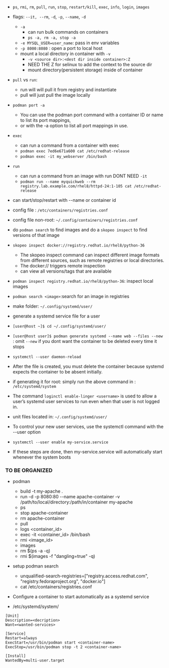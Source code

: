 
* `ps`, `rmi`, `rm`, `pull`, `run`, `stop`, `restart/kill`, `exec`, `info`, `login`, `images`
* flags: `--it, --rm`, `-d`, `-p`, `--name`, `-d`
    * `-a`
        * can run bulk commands on containers
        * `ps -a, rm -a, stop -a`
    * `-e MYSQL_USER=user_name`: pass in env variables
    * `-p 8000:8080` : open a port to local host
    * mount a local directory in container with `-v`
        * `-v <source dir>:<dest dir inside container>:Z`
        * NEED THE Z for selinux to add the context to the source dir
        * mount directory(persistent storage) inside of container

* `pull` vs `run`: 
    * run will will pull it from registry and instantiate
    * pull will just pull the image locally

* `podman port -a`
    * You can use the podman port command with a container ID or name to list its port mappings,
    * or with the -a option to list all port mappings in use.

* `exec`
    * can run a command from a container with exec
    * `podman exec 7ed6e671a600 cat /etc/redhat-release`
    * `podman exec -it my_webserver /bin/bash`
* `run`
    * can run a command from an image with run DONT NEED `-it`
    * `podman run --name myquickweb --rm registry.lab.example.com/rhel8/httpd-24:1-105 cat /etc/redhat-release`





* can start/stop/restart with --name or container id
* config file : `/etc/containers/registries.conf`
* config file non-root: `~/.config/containers/registries.conf`


* do `podman search` to find images and do a `skopeo inspect` to find versions of that image
* `skopeo inspect docker://registry.redhat.io/rhel8/python-36`
    * The skopeo inspect command can inspect different image formats from different sources, such as remote registries or local directories. 
    * The docker:// triggers remote inspection
    * can view all versions/tags that are available
* `podman inspect registry.redhat.io/rhel8/python-36`: inspect local images
* `podman search <image>`:search for an image in registries


* make folder: `~/.config/systemd/user/`
* generate a systemd service file for a user
* `[user@host ~]$ cd ~/.config/systemd/user/` 
* `[user@host user]$ podman generate systemd --name web --files --new` : omit `--new` if you dont want the container to be 
deleted every time it stops
* `systemctl --user daemon-reload`
* After the file is created, you must delete the container because systemd expects the container to be absent initially.
* if generating it for root: simply run the above command in :  `/etc/systemd/system`

* The command `loginctl enable-linger <username>` is used to allow a user’s systemd user services to run even when that user is not logged in.
* unit files located in: `~/.config/systemd/user/` 
* To control your new user services, use the systemctl command with the --user option
* `systemctl --user enable my-service.service`
* If these steps are done, then my-service.service will automatically start whenever the system boots




### TO BE ORGANIZED
* podman
    * build -t my-apache .
    * run -d -p 8080:80 --name apache-container -v /path/to/local/directory:/path/in/container my-apache
    * ps
    * stop apache-container
    * rm apache-container
    * pull <image>
    * logs <container_id>
    * exec -it <container_id> /bin/bash
    * rmi <image_id>
    * images
    * rm $(ps -a -q)
    * rmi $(images -f "dangling=true" -q)

* setup podman search
    * unqualified-search-registries=["registry.access.redhat.com", "registry.fedoraproject.org", "docker.io"]
    * cat /etc/containers/registries.conf

* Configure a container to start automatically as a systemd service
* /etc/systemd/system/<service-files>

```
[Unit]
Description=<decription>
Want=<wanted-services>

[Service]
Restart=always
ExecStart=/usr/bin/podman start <container-name>
ExecStop=/usr/bin/podman stop -t 2 <container-name>

[Install]
WantedBy=multi-user.target
```
